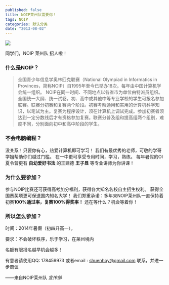 ```yaml
---
published: false
title: NOIP莱州队需要你！
tags: NOIP
categories: 默认分类
date: "2013-08-02"
---
```


![](http://ww2.sinaimg.cn/large/c4370c69gw1e78fv1m6d7j209c0ciq3m.jpg)

同学们，NOIP 莱州队 招人啦！
### 什么是NOIP？
> 全国青少年信息学奥林匹克联赛（National Olympiad in Informatics in Provinces，简称NOIP）自1995年至今已举办18次。每年由中国计算机学会统一组织。 NOIP在同一时间、不同地点以各省市为单位由特派员组织。全国统一大纲、统一试卷。初、高中或其他中等专业学校的学生可报名参加联赛。联赛分初赛和复赛两个阶段。初赛考察通用和实用的计算机科学知识，以笔试为主。复赛为程序设计，须在计算机上调试完成。参加初赛者须达到一定分数线后才有资格参加复赛。联赛分普及组和提高组两个组别，难度不同，分别面向初中和高中阶段的学生。

### 不会电脑编程？
没关系！只要你有心，热爱计算机即可学习！
我们有最优秀的老师，可敬的学哥学姐帮助你们越过门槛。
在一中更可享受专用时间，学习，熟练。
每年暑假的OI夏令营更有 **自幼爱好书法** 的王建德 **王子昱** 等专业讲师为你讲课！

### 为什么要参加？
参与NOIP比赛还可获得高考加分福利，获得各大知名名校自主招生权利。
获得全国赛奖项更可保送国内知名大学！
我们郑重承诺：多年来NOIP莱州队一直保持着初赛**100%通过率，复赛100%得奖率！**
还在等什么？机会等着你！

### 所以怎么参加？
时间：2014年暑假（初四升高一）。

要求：不会破坏秩序，乐于学习，在莱州境内

名额有限报名越早机会越多！

有意者请使用QQ: 178459973 或者email : shuenhoy@gmail.com 联系，并进一步商议

——来自NOIP莱州队 *宣传部*
